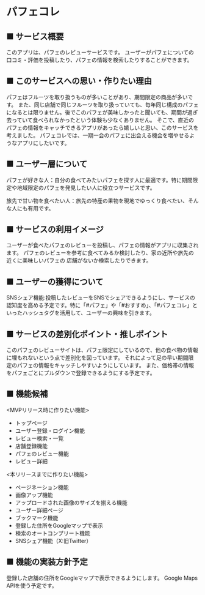 # パフェコレ

## ■ サービス概要
このアプリは、パフェのレビューサービスです。
ユーザーがパフェについての口コミ・評価を投稿したり、パフェの情報を検索したりすることができます。

## ■ このサービスへの思い・作りたい理由
パフェはフルーツを取り扱うものが多いことがあり、期間限定の商品が多いです。
また、同じ店舗で同じフルーツを取り扱っていても、毎年同じ構成のパフェになるとは限りません。後でこのパフェが美味しかったと聞いても、期間が過ぎ去っていて食べられなかったという体験も少なくありません。
そこで、直近のパフェの情報をキャッチできるアプリがあったら嬉しいと思い、このサービスを考えました。
パフェコレでは、一期一会のパフェに出会える機会を増やせるようなアプリにしたいです。

## ■ ユーザー層について

パフェが好きな人：自分の食べてみたいパフェを探す人に最適です。特に期間限定や地域限定のパフェを発見したい人に役立つサービスです。

旅先で甘い物を食べたい人：旅先の特産の果物を現地でゆっくり食べたい、そんな人にも有用です。

## ■ サービスの利用イメージ
ユーザーが食べたパフェのレビューを投稿し、パフェの情報がアプリに収集されます。
パフェのレビューを参考に食べてみるか検討したり、家の近所や旅先の近くに美味しいパフェの
店舗がないか検索したりできます。

## ■ ユーザーの獲得について
SNSシェア機能:投稿したレビューをSNSでシェアできるようにし、サービスの認知度を高める予定です。特に「#パフェ」や「#おすすめ」、「#パフェコレ」といったハッシュタグを活用して、ユーザーの興味を引きます。

## ■ サービスの差別化ポイント・推しポイント
このパフェのレビューサイトは、パフェ限定にしているので、他の食べ物の情報に埋もれないという点で差別化を図っています。
それによって足の早い期間限定のパフェの情報をキャッチしやすいようにしています。
また、価格帯の情報をパフェごとにプルダウンで登録できるようにする予定です。

## ■ 機能候補

<MVPリリース時に作りたい機能>

- トップページ
- ユーザー登録・ログイン機能
- レビュー検索・一覧
- 店舗登録機能
- パフェのレビュー機能
- レビュー詳細

<本リリースまでに作りたい機能>

- ページネーション機能
- 画像アップ機能
- アップロードされた画像のサイズを揃える機能
- ユーザー詳細ページ
- ブックマーク機能
- 登録した住所をGoogleマップで表示
- 検索のオートコンプリート機能
- SNSシェア機能（X:旧Twitter）

## ■ 機能の実装方針予定

登録した店舗の住所をGoogleマップで表示できるようにします。
Google Maps APIを使う予定です。
